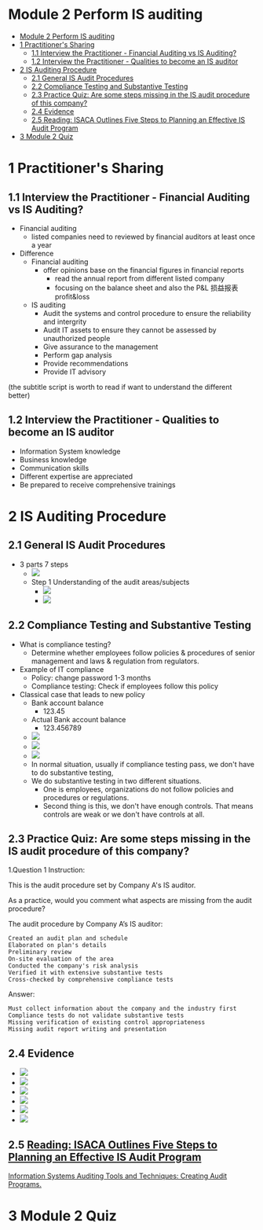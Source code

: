 # Module 2 Perform IS auditing

- [Module 2 Perform IS auditing](#module-2-perform-is-auditing)
- [1 Practitioner's Sharing](#1-practitioners-sharing)
  - [1.1 Interview the Practitioner - Financial Auditing vs IS Auditing?](#11-interview-the-practitioner---financial-auditing-vs-is-auditing)
  - [1.2 Interview the Practitioner - Qualities to become an IS auditor](#12-interview-the-practitioner---qualities-to-become-an-is-auditor)
- [2 IS Auditing Procedure](#2-is-auditing-procedure)
  - [2.1 General IS Audit Procedures](#21-general-is-audit-procedures)
  - [2.2 Compliance Testing and Substantive Testing](#22-compliance-testing-and-substantive-testing)
  - [2.3 Practice Quiz: Are some steps missing in the IS audit procedure of this company?](#23-practice-quiz-are-some-steps-missing-in-the-is-audit-procedure-of-this-company)
  - [2.4 Evidence](#24-evidence)
  - [2.5 Reading:  ISACA Outlines Five Steps to Planning an Effective IS Audit Program](#25-reading--isaca-outlines-five-steps-to-planning-an-effective-is-audit-program)
- [3 Module 2 Quiz](#3-module-2-quiz)




# 1 Practitioner's Sharing
## 1.1 Interview the Practitioner - Financial Auditing vs IS Auditing?

- Financial auditing
  - listed companies need to reviewed by financial auditors at least once a year
- Difference
  - Financial auditing
    - offer opinions base on the financial figures in financial reports
      - read the annual report from different listed company
      - focusing on the balance sheet and also the P&L 损益报表profit&loss
  - IS auditing
    - Audit the systems and control procedure to ensure the reliability and intergrity
    - Audit IT assets to ensure they cannot be assessed by unauthorized people
    - Give assurance to the management
    - Perform gap analysis
    - Provide recommendations 
    - Provide IT advisory

(the subtitle script is worth to read if want to understand the different better)

## 1.2 Interview the Practitioner - Qualities to become an IS auditor

- Information System knowledge
- Business knowledge
- Communication skills
- Different expertise are appreciated
- Be prepared to receive  comprehensive trainings

# 2 IS Auditing Procedure
## 2.1 General IS Audit Procedures

- 3 parts 7 steps
  - ![](2.1.png)
  - Step 1 Understanding of the audit areas/subjects
    - ![](2.1.1.png)
    - ![](2.1.2.png)

## 2.2 Compliance Testing and Substantive Testing

- What is compliance testing?
  - Determine whether employees follow policies & procedures of senior management and laws & regulation from regulators.
- Example of IT compliance
  - Policy: change password 1-3 months
  - Compliance testing: Check if employees follow this policy
- Classical case that leads to new  policy
  - Bank account balance
    - 123.45
  - Actual Bank account balance
    - 123.456789
  - ![](2.2.png)
  - ![](2.2.1.png)
  - ![](2.2.2.png)
  - In normal situation, usually if compliance testing pass, we don't have to do substantive testing,
  - We do substantive testing in two different situations. 
    - One is employees, organizations do not follow policies and procedures or regulations. 
    - Second thing is this, we don't have enough controls. That means controls are weak or we don't have controls at all.

## 2.3 Practice Quiz: Are some steps missing in the IS audit procedure of this company?


1.Question 1
Instruction:

This is the audit procedure set by Company A's IS auditor.

As a practice, would you comment what aspects are missing from the audit procedure?

The audit procedure by Company A’s IS auditor:
```
Created an audit plan and schedule 
Elaborated on plan's details
Preliminary review
On-site evaluation of the area  
Conducted the company's risk analysis
Verified it with extensive substantive tests
Cross-checked by comprehensive compliance tests
```

Answer:
```
Must collect information about the company and the industry first  
Compliance tests do not validate substantive tests  
Missing verification of existing control appropriateness  
Missing audit report writing and presentation      
```

## 2.4 Evidence
- ![](2.4.1.png)
- ![](2.4.2.png)
- ![](2.4.3.png)
- ![](2.4.4.png)
- ![](2.4.5.png)
- ![](2.4.6.png)

## 2.5 [Reading:  ISACA Outlines Five Steps to Planning an Effective IS Audit Program](coursera.org-ISACA%20Outlines%20Five%20Steps%20to%20Planning%20an%20Effective%20IS%20Audit%20Program.pdf)

[Information Systems Auditing Tools and Techniques: Creating Audit Programs.](IS-Auditing-Tools-and-Techniques-Creating-Audit-Programs.pdf)


# 3 Module 2 Quiz